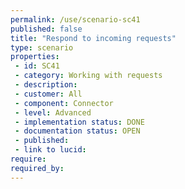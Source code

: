 ```yaml
---
permalink: /use/scenario-sc41
published: false
title: "Respond to incoming requests"
type: scenario
properties:
 - id: SC41
 - category: Working with requests
 - description: 
 - customer: All
 - component: Connector
 - level: Advanced
 - implementation status: DONE
 - documentation status: OPEN
 - published: 
 - link to lucid: 
require:
required_by:
---
```

